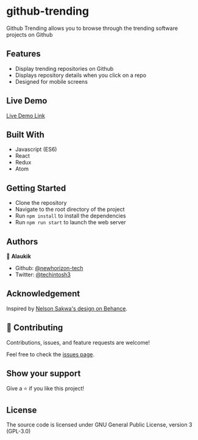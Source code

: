 # github-trending

Github Trending allows you to browse through the trending software projects on Github

## Features

- Display trending repositories on Github
- Displays repository details when you click on a repo
- Designed for mobile screens

## Live Demo

[Live Demo Link](https://github-trending-2022.netlify.app)

## Built With

- Javascript (ES6)
- React
- Redux
- Atom

## Getting Started

- Clone the repository
- Navigate to the root directory of the project
- Run `npm install` to install the dependencies
- Run `npm run start` to launch the web server

## Authors

👤 **Alaukik**

- Github: [@newhorizon-tech](https://github.com/newhorizon-tech)
- Twitter: [@techintosh3](https://twitter.com/techintosh3)


## Acknowledgement

Inspired by [Nelson Sakwa's design on Behance](https://www.behance.net/sakwadesignstudio).


## 🤝 Contributing

Contributions, issues, and feature requests are welcome!

Feel free to check the [issues page](https://github.com/newhorizon-tech/github-trending/issues).

## Show your support

Give a ⭐️ if you like this project!

## License

The source code is licensed under GNU General Public License, version 3 (GPL-3.0)
